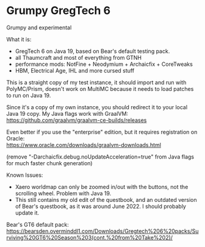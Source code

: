 # Grumpy GregTech 6
Grumpy and experimental

What it is: 
+ GregTech 6 on Java 19, based on Bear's default testing pack.
+ all Thaumcraft and most of everything from GTNH
+ performance mods: NotFine + Neodymium + Archaicfix + CoreTweaks
+ HBM, Electrical Age, IHL and more cursed stuff
 
This is a straight copy of my test instance, it should import and run with PolyMC/Prism, doesn't work on MultiMC because it needs to load patches to run on Java 19.

Since it's a copy of my own instance, you should redirect it to your local Java 19 copy. My Java flags work with GraalVM:  
https://github.com/graalvm/graalvm-ce-builds/releases

Even better if you use the "enterprise" edition, but it requires registration on Oracle:  
https://www.oracle.com/downloads/graalvm-downloads.html
 
(remove "-Darchaicfix.debug.noUpdateAcceleration=true" from Java flags for much faster chunk generation) 
 
 Known Issues:
 - Xaero worldmap can only be zoomed in/out with the buttons, not the scrolling wheel. Problem with Java 19.
 - This still contains my old edit of the questbook, and an outdated version of Bear's questbook, as it was around June 2022. I should probably update it.

Bear's GT6 default pack:  
https://bearsden.overminddl1.com/Downloads/Gregtech%206%20packs/Surviving%20GT6%20Season%203(cont.%20from%20Take%202)/
